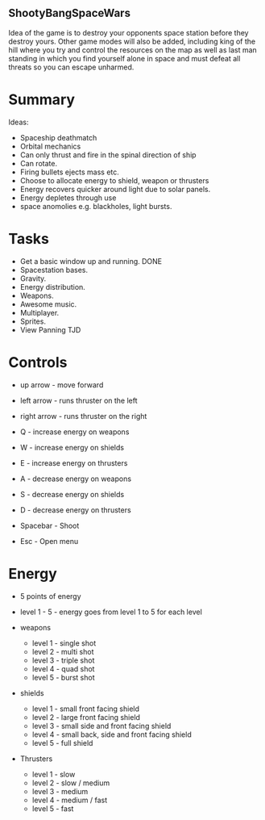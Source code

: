 ## ShootyBangSpaceWars

Idea of the game is to destroy your opponents space station before they destroy yours. Other game modes will also be added, including king of the hill where you try and control the resources on the map as well as last man standing in which you find yourself alone in space and must defeat all threats so you can escape unharmed.

# Summary

Ideas:
- Spaceship deathmatch
- Orbital mechanics
- Can only thrust and fire in the spinal direction of ship
- Can rotate.
- Firing bullets ejects mass etc.
- Choose to allocate energy to shield, weapon or thrusters
- Energy recovers quicker around light due to solar panels.
- Energy depletes through use
- space anomolies e.g. blackholes, light bursts.

# Tasks
- Get a basic window up and running. DONE
- Spacestation bases.
- Gravity.
- Energy distribution.
- Weapons.
- Awesome music.
- Multiplayer.
- Sprites.
- View Panning TJD

# Controls
- up arrow - move forward
- left arrow - runs thruster on the left
- right arrow - runs thruster on the right

- Q - increase energy on weapons
- W - increase energy on shields
- E - increase energy on thrusters
- A - decrease energy on weapons
- S - decrease energy on shields
- D - decrease energy on thrusters

- Spacebar - Shoot

- Esc - Open menu

# Energy
- 5 points of energy
- level 1 - 5 - energy goes from level 1 to 5 for each level

- weapons
  - level 1 - single shot
  - level 2 - multi shot
  - level 3 - triple shot
  - level 4 - quad shot
  - level 5 - burst shot
- shields
  - level 1 - small front facing shield
  - level 2 - large front facing shield
  - level 3 - small side and front facing shield
  - level 4 - small back, side and front facing shield
  - level 5 - full shield
- Thrusters
  - level 1 - slow
  - level 2 - slow / medium
  - level 3 - medium
  - level 4 - medium / fast
  - level 5 - fast
